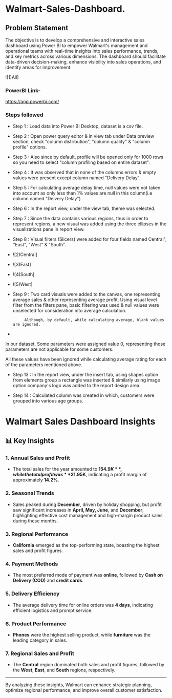 # Walmart-Sales-Dashboard.

## Problem Statement

The objective is to develop a comprehensive and interactive sales dashboard using Power BI to empower Walmart's management and operational teams with real-time insights into sales performance, trends, and key metrics across various dimensions. The dashboard should facilitate data-driven decision-making, enhance visibility into sales operations, and identify areas for improvement.



![1)All]

### PowerBI Link-
https://app.powerbi.com/

### Steps followed 

- Step 1 : Load data into Power BI Desktop, dataset is a csv file.
- Step 2 : Open power query editor & in view tab under Data preview section, check "column distribution", "column quality" & "column profile" options.
- Step 3 : Also since by default, profile will be opened only for 1000 rows so you need to select "column profiling based on entire dataset".
- Step 4 : It was observed that in none of the columns errors & empty values were present except column named "Delivery Delay".
- Step 5 : For calculating average delay time, null values were not taken into account as only less than 1% values are null in this column(i.e column named "Deivery Delay") 
- Step 6 : In the report view, under the view tab, theme was selected.
- Step 7 : Since the data contains various regions, thus in order to represent regions, a new visual was added using the three ellipses in the visualizations pane in report view. 
- Step 8 : Visual filters (Slicers) were added for four fields named Central", "East", "West" & "South".
- ![2)Central]
- ![3)East]
- ![4)South]
- ![5)West]
- Step 9 : Two card visuals were added to the canvas, one representing average sales  & other representing average profit.
           Using visual level filter from the filters pane, basic filtering was used & null values were unselected for consideration into average calculation.
           
           Although, by default, while calculating average, blank values are ignored.
- 

  
In our dataset, Some parameters were assigned value 0, representing those parameters are not applicable for some customers.

All these values have been ignored while calculating average rating for each of the parameters mentioned above.

- Step 13 : In the report view, under the insert tab, using shapes option from elements group a rectangle was inserted & similarly using image option company's logo was added to the report design area. 

- Step 14 : Calculated column was created in which, customers were grouped into various age groups.

# Walmart Sales Dashboard Insights

## 📊 Key Insights

### 1. **Annual Sales and Profit**
   - The total sales for the year amounted to **$154.9K**, while the total profit was **$21.95K**, indicating a profit margin of approximately **14.2%**.

### 2. **Seasonal Trends**
   - Sales peaked during **December**, driven by holiday shopping, but profit saw significant increases in **April, May, June**, and **December**, highlighting effective cost management and high-margin product sales during these months.

### 3. **Regional Performance**
   - **California** emerged as the top-performing state, boasting the highest sales and profit figures.

### 4. **Payment Methods**
   - The most preferred mode of payment was **online**, followed by **Cash on Delivery (COD)** and **credit cards**.

### 5. **Delivery Efficiency**
   - The average delivery time for online orders was **4 days**, indicating efficient logistics and prompt service.

### 6. **Product Performance**
   - **Phones** were the highest selling product, while **furniture** was the leading category in sales.

### 7. **Regional Sales and Profit**
   - The **Central** region dominated both sales and profit figures, followed by the **West**, **East**, and **South** regions, respectively.

---

By analyzing these insights, Walmart can enhance strategic planning, optimize regional performance, and improve overall customer satisfaction.

        
